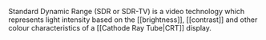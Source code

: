 Standard Dynamic Range (SDR or SDR-TV) is a video technology which represents light intensity based on the [[brightness]], [[contrast]] and other colour characteristics of a [[Cathode Ray Tube|CRT]] display.